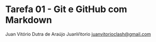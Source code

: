# Tarefa 01 - Git e GitHub com Markdown
Juan Vitório Dutra de Araújo
JuanVitorio
juanvitorioclash@gmail.com